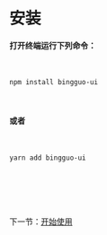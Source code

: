 # 安装

#### 打开终端运行下列命令：

<br />

```
npm install bingguo-ui
```

<br />

#### 或者

<br />

```
yarn add bingguo-ui
```

<br />
<br />
<br />
<br />

下一节：[开始使用](#/doc/get-started)
